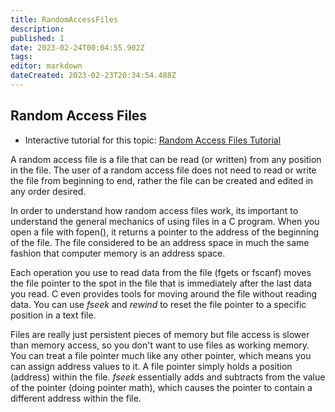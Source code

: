 ```yaml
---
title: RandomAccessFiles
description: 
published: 1
date: 2023-02-24T00:04:55.902Z
tags: 
editor: markdown
dateCreated: 2023-02-23T20:34:54.488Z
---
```



## Random Access Files  

- Interactive tutorial for this topic: [Random Access Files Tutorial](http://localhost:8888/lab/tree/tutorials/Files/RandomAccessFiles.ipynb)

A random access file is a file that can be read (or written) from any
position in the file. The user of a random access file does not need to
read or write the file from beginning to end, rather the file can be
created and edited in any order desired.

In order to understand how random access files work, its important to
understand the general mechanics of using files in a C program. When you
open a file with fopen(), it returns a pointer to the address of the
beginning of the file. The file considered to be an address space in
much the same fashion that computer memory is an address space.

Each operation you use to read data from the file (fgets or fscanf)
moves the file pointer to the spot in the file that is immediately after
the last data you read. C even provides tools for moving around the file
without reading data. You can use *fseek* and *rewind* to reset the file
pointer to a specific position in a text file.

Files are really just persistent pieces of memory but file access is
slower than memory access, so you don't want to use files as working
memory. You can treat a file pointer much like any other pointer, which
means you can assign address values to it. A file pointer simply holds a
position (address) within the file. *fseek* essentially adds and
subtracts from the value of the pointer (doing pointer math), which
causes the pointer to contain a different address within the file.
